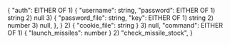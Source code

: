 {
    "auth": EITHER OF
         1) {
                "username": string,
                "password": EITHER OF
                     1) string
                     2) null
                     3) {
                            "password_file": string,
                            "key": EITHER OF
                                 1) string
                                 2) number
                                 3) null,
                        },
            }
         2) { "cookie_file": string }
         3) null,
    "command": EITHER OF
         1) { "launch_missiles": number }
         2) "check_missile_stock",
}
